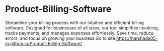 # Product-Billing-Software
Streamline your billing process with our intuitive and efficient billing software. Designed for businesses of all sizes, our tool simplifies invoicing, tracks payments, and manages expenses effortlessly. Save time, reduce errors, and focus on growing your business.Go to site https://harshada05-m.github.io/Product-Billing-Software/

